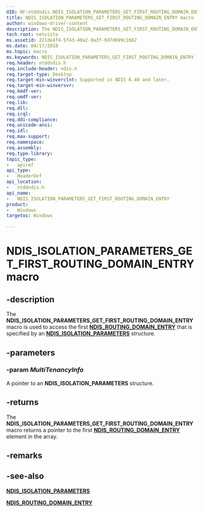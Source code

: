 ```yaml
---
UID: NF:ntddndis.NDIS_ISOLATION_PARAMETERS_GET_FIRST_ROUTING_DOMAIN_ENTRY
title: NDIS_ISOLATION_PARAMETERS_GET_FIRST_ROUTING_DOMAIN_ENTRY macro
author: windows-driver-content
description: The NDIS_ISOLATION_PARAMETERS_GET_FIRST_ROUTING_DOMAIN_ENTRY macro is used to access the first NDIS_ROUTING_DOMAIN_ENTRY that is specified by an NDIS_ISOLATION_PARAMETERS structure.
tech.root: netvista
ms.assetid: 221de4f4-5f43-49a2-9a3f-9d7d699c1662
ms.date: 04/17/2018
ms.topic: macro
ms.keywords: NDIS_ISOLATION_PARAMETERS_GET_FIRST_ROUTING_DOMAIN_ENTRY
req.header: ntddndis.h
req.include-header: ndis.h
req.target-type: Desktop
req.target-min-winverclnt: Supported in NDIS 6.40 and later.
req.target-min-winversvr:
req.kmdf-ver:
req.umdf-ver:
req.lib:
req.dll:
req.irql: 
req.ddi-compliance:
req.unicode-ansi:
req.idl:
req.max-support:
req.namespace:
req.assembly:
req.type-library: 
topic_type: 
-	apiref
api_type: 
-	HeaderDef
api_location: 
-	ntddndis.h
api_name: 
-	NDIS_ISOLATION_PARAMETERS_GET_FIRST_ROUTING_DOMAIN_ENTRY
product:
-	Windows
targetos: Windows

---
```


# NDIS_ISOLATION_PARAMETERS_GET_FIRST_ROUTING_DOMAIN_ENTRY macro


## -description

The **NDIS_ISOLATION_PARAMETERS_GET_FIRST_ROUTING_DOMAIN_ENTRY** macro is used to access the first [**NDIS_ROUTING_DOMAIN_ENTRY**](ns-ntddndis-_ndis_routing_domain_entry.md) that is specified by an [**NDIS_ISOLATION_PARAMETERS**](ns-ntddndis-_ndis_isolation_parameters.md) structure.

## -parameters

### -param _MultiTenancyInfo_

A pointer to an **NDIS_ISOLATION_PARAMETERS** structure.

## -returns

The **NDIS_ISOLATION_PARAMETERS_GET_FIRST_ROUTING_DOMAIN_ENTRY** macro returns a pointer to the first [**NDIS_ROUTING_DOMAIN_ENTRY**](ns-ntddndis-_ndis_routing_domain_entry.md) element in the array.

## -remarks

## -see-also

[**NDIS_ISOLATION_PARAMETERS**](ns-ntddndis-_ndis_isolation_parameters.md)

[**NDIS_ROUTING_DOMAIN_ENTRY**](ns-ntddndis-_ndis_routing_domain_entry.md)
